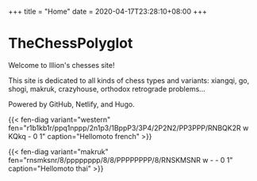 +++
title = "Home"
date = 2020-04-17T23:28:10+08:00
+++

# TheChessPolyglot #

Welcome to Illion's chesses site!

This site is dedicated to all kinds of chess types and variants: xiangqi, go, shogi, makruk, crazyhouse, orthodox retrograde problems...

Powered by GitHub, Netlify, and Hugo.

{{< fen-diag variant="western" fen="r1b1kb1r/ppq1nppp/2n1p3/1BppP3/3P4/2P2N2/PP3PPP/RNBQK2R w KQkq - 0 1" caption="Hellomoto french" >}}

{{< fen-diag variant="makruk" fen="rnsmksnr/8/pppppppp/8/8/PPPPPPPP/8/RNSKMSNR w - - 0 1" caption="Hellomoto thai" >}}